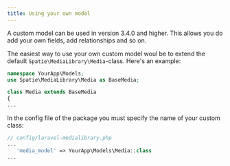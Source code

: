 ```yaml
---
title: Using your own model
---
```


A custom model can be used in version 3.4.0 and higher.
This allows you do add your own fields, add relationships and so on.

The easiest way to use your own custom model woul be to extend the 
default `Spatie\MediaLibrary\Media`-class. Here's an example:

```php
namespace YourApp\Models;
use Spatie\MediaLibrary\Media as BaseMedia;

class Media extends BaseMedia 
{
...
```

In the config file of the package you must specify the name of your custom class:

```php
// config/laravel-medialibrary.php
...
   'media_model' => YourApp\Models\Media::class
...
```
